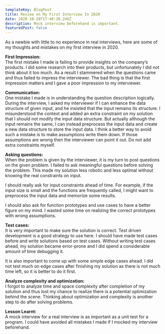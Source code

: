 ```yaml
---
templateKey: BlogPost
title: Review on My First Interview In 2020
date: 2020-10-28T17:49:20.246Z
description: Mock interview beforehand is important.
featuredPost: false
---
```

As a newbie with little to no experience in real interviews, here are some of my thoughts and mistakes on my first interview in 2020. 


**First Impression:** \
The first mistake I made is failing to provide insights on the company’s products. I did some research into their products, but unfortunately I did not think about it too much. As a result I stammered when the questions came and thus failed to impress the interviewer. The bad thing is that the first impression matters and I gave a poor impression to my interviewer.


**Communication:** \
One mistake I made is in understanding the question description logically. During the interview, I asked my interviewer if I can enhance the data structure of given input, and he insisted that the input remains its structure. I misunderstood the context and added an extra constraint on my solution that I should not modify the input data structure. But actually although the input remains the same, I can instead preprocess the input data and create a new data structure to store the input data. I think a better way to avoid such a mistake is to make assumptions write them down. If those assumptions are wrong then the interviewer can point it out. Do not add extra constraints myself.

**Asking questions:** \
When the problem is given by the interviewer, it is my turn to post questions on the given problem. I failed to ask meaningful questions before solving the problem. This made my solution less robotic and less optimal without knowing the real constraints on input. 

I should really ask for input constraints ahead of time. For example, if the input size is small and the functions are frequently called, I might want to preprocess the input data and memorize some results. 

I should also ask for function prototypes and use cases to have a better figure on my mind. I wasted some time on realizing the correct prototypes with wrong assumptions. 

**Test cases:** \
It is very important to make sure the solution is correct. Test driven development is a good strategy to use here. I should have made test cases before and write solutions based on test cases. Without writing test cases ahead, my solution became error-prone and I did spend a considerable amount of time debugging it. 

It is also important to come up with some simple edge cases ahead. I did not test much on edge cases after finishing my solution as there is not much time left, so it is better to do it first.

**Analyze complexity and optimization:** \
I forgot to analyze time and space complexity after completion of my solution and thus lost my chance to realize there is a potential optimization behind the scene. Thinking about optimization and complexity is another step to do after solving problems.

**Lesson Learnt:** \
A mock interview for a real interview is as important as a unit test for a program. I could have avoided all mistakes I made if I mocked my interview beforehand.
